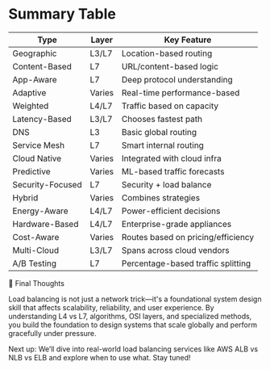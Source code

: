# Summary Table

| Type             | Layer  | Key Feature                        |
| ---------------- | ------ | ---------------------------------- |
| Geographic       | L3/L7  | Location-based routing             |
| Content-Based    | L7     | URL/content-based logic            |
| App-Aware        | L7     | Deep protocol understanding        |
| Adaptive         | Varies | Real-time performance-based        |
| Weighted         | L4/L7  | Traffic based on capacity          |
| Latency-Based    | L3/L7  | Chooses fastest path               |
| DNS              | L3     | Basic global routing               |
| Service Mesh     | L7     | Smart internal routing             |
| Cloud Native     | Varies | Integrated with cloud infra        |
| Predictive       | Varies | ML-based traffic forecasts         |
| Security-Focused | L7     | Security + load balance            |
| Hybrid           | Varies | Combines strategies                |
| Energy-Aware     | L4/L7  | Power-efficient decisions          |
| Hardware-Based   | L4/L7  | Enterprise-grade appliances        |
| Cost-Aware       | Varies | Routes based on pricing/efficiency |
| Multi-Cloud      | L3/L7  | Spans across cloud vendors         |
| A/B Testing      | L7     | Percentage-based traffic splitting |

🧠 Final Thoughts

Load balancing is not just a network trick—it's a foundational system design skill that affects scalability, reliability, and user experience. By understanding L4 vs L7, algorithms, OSI layers, and specialized methods, you build the foundation to design systems that scale globally and perform gracefully under pressure.

Next up: We’ll dive into real-world load balancing services like AWS ALB vs NLB vs ELB and explore when to use what. Stay tuned!
